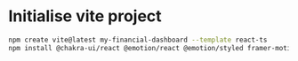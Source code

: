 # Initialise vite project

```bash
npm create vite@latest my-financial-dashboard --template react-ts
npm install @chakra-ui/react @emotion/react @emotion/styled framer-motion react-redux @reduxjs/toolkit react-router-dom recharts
```
